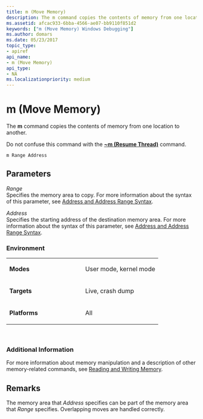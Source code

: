 ```yaml
---
title: m (Move Memory)
description: The m command copies the contents of memory from one location to another. Do not confuse this command with the ~m (Resume Thread) command.
ms.assetid: afcac933-6bba-4566-ae07-bb9110f851d2
keywords: ["m (Move Memory) Windows Debugging"]
ms.author: domars
ms.date: 05/23/2017
topic_type:
- apiref
api_name:
- m (Move Memory)
api_type:
- NA
ms.localizationpriority: medium
---
```


# m (Move Memory)


The **m** command copies the contents of memory from one location to another.

Do not confuse this command with the [**~m (Resume Thread)**](-m--resume-thread-.md) command.

```
m Range Address 
```

## <span id="ddk_cmd_move_memory_dbg"></span><span id="DDK_CMD_MOVE_MEMORY_DBG"></span>Parameters


<span id="_______Range______"></span><span id="_______range______"></span><span id="_______RANGE______"></span> *Range*   
Specifies the memory area to copy. For more information about the syntax of this parameter, see [Address and Address Range Syntax](address-and-address-range-syntax.md).

<span id="_______Address______"></span><span id="_______address______"></span><span id="_______ADDRESS______"></span> *Address*   
Specifies the starting address of the destination memory area. For more information about the syntax of this parameter, see [Address and Address Range Syntax](address-and-address-range-syntax.md).

### <span id="Environment"></span><span id="environment"></span><span id="ENVIRONMENT"></span>Environment

<table>
<colgroup>
<col width="50%" />
<col width="50%" />
</colgroup>
<tbody>
<tr class="odd">
<td align="left"><p><strong>Modes</strong></p></td>
<td align="left"><p>User mode, kernel mode</p></td>
</tr>
<tr class="even">
<td align="left"><p><strong>Targets</strong></p></td>
<td align="left"><p>Live, crash dump</p></td>
</tr>
<tr class="odd">
<td align="left"><p><strong>Platforms</strong></p></td>
<td align="left"><p>All</p></td>
</tr>
</tbody>
</table>

 

### <span id="Additional_Information"></span><span id="additional_information"></span><span id="ADDITIONAL_INFORMATION"></span>Additional Information

For more information about memory manipulation and a description of other memory-related commands, see [Reading and Writing Memory](reading-and-writing-memory.md).

Remarks
-------

The memory area that *Address* specifies can be part of the memory area that *Range* specifies. Overlapping moves are handled correctly.

 

 





